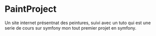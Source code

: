 # PaintProject

Un site internet présentnat des peintures, suivi avec un tuto qui est une serie de cours sur symfony mon tout premier projet en symfony.
